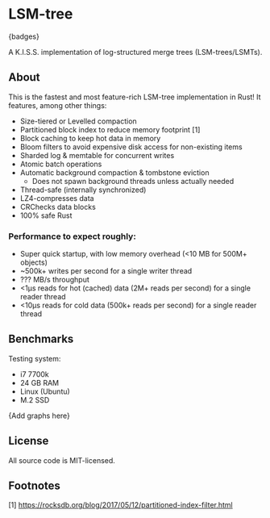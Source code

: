 # LSM-tree

{badges}

A K.I.S.S. implementation of log-structured merge trees (LSM-trees/LSMTs).

## About

This is the fastest and most feature-rich LSM-tree implementation in Rust! It features, among other things:

- Size-tiered or Levelled compaction
- Partitioned block index to reduce memory footprint [1]
- Block caching to keep hot data in memory
- Bloom filters to avoid expensive disk access for non-existing items
- Sharded log & memtable for concurrent writes
- Atomic batch operations
- Automatic background compaction & tombstone eviction
  - Does not spawn background threads unless actually needed
- Thread-safe (internally synchronized)
- LZ4-compresses data
- CRChecks data blocks
- 100% safe Rust

### Performance to expect roughly:

- Super quick startup, with low memory overhead (<10 MB for 500M+ objects)
- ~500k+ writes per second for a single writer thread
- ??? MB/s throughput
- <1μs reads for hot (cached) data (2M+ reads per second) for a single reader thread
- <10µs reads for cold data (500k+ reads per second) for a single reader thread

## Benchmarks

Testing system:
- i7 7700k
- 24 GB RAM
- Linux (Ubuntu)
- M.2 SSD

{Add graphs here}

## License

All source code is MIT-licensed.

## Footnotes

[1] https://rocksdb.org/blog/2017/05/12/partitioned-index-filter.html
